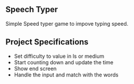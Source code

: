 ## Speech Typer

Simple Speed typer game to impove typing speed.

## Project Specifications

- Set difficulty to value in ls or medium
- Start counting down and update the time
- Show end screen
- Handle the input and match with the words
